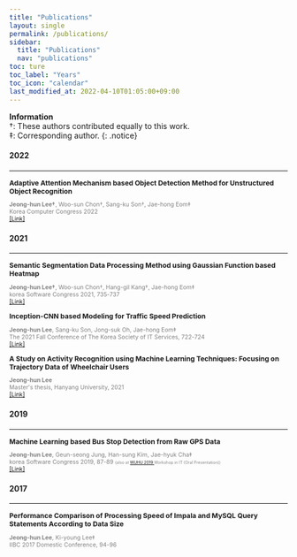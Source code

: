 ```yaml
---
title: "Publications"
layout: single
permalink: /publications/
sidebar:
  title: "Publications"
  nav: "publications"
toc: ture
toc_label: "Years"
toc_icon: "calendar"
last_modified_at: 2022-04-10T01:05:00+09:00
---
```


**Information**  
†: These authors contributed equally to this work.  
‡: Corresponding author.
{: .notice}

#### 2022
---
<p style="font-size: 0.875em; margin-bottom: 0px;">
    <b>Adaptive Attention Mechanism based Object Detection Method for Unstructured Object Recognition</b>
</p>
<p style="font-size: 0.75em; color: gray;">
    <b>Jeong-hun Lee†</b>, Woo-sun Chon†, Sang-ku Son†, Jae-hong Eom‡<br/>
    Korea Computer Congress 2022<br/>
    <a href="https://www.kiise.or.kr/conference/kcc/2022">
        [Link]
    </a>
</p>

#### 2021
---
<p style="font-size: 0.875em; margin-bottom: 0px;">
    <b>Semantic Segmentation Data Processing Method using Gaussian Function based Heatmap</b>
</p>
<p style="font-size: 0.75em; color: gray;">
    <b>Jeong-hun Lee†</b>, Woo-sun Chon†, Hang-gil Kang†, Jae-hong Eom‡<br/>
    korea Software Congress 2021, 735-737<br/>
    <a href="https://www.dbpia.co.kr/Journal/articleDetail?nodeId=NODE11035835">
        [Link]
    </a>
</p>

<p style="font-size: 0.875em; margin-bottom: 0px;">
    <b>Inception-CNN based Modeling for Traffic Speed Prediction</b>
</p>
<p style="font-size: 0.75em; color: gray;">
    <b>Jeong-hun Lee</b>, Sang-ku Son, Jong-suk Oh, Jae-hong Eom‡<br/>
    The 2021 Fall Conference of The Korea Society of IT Services, 722-724<br/>
    <a href="https://www.itservice.or.kr/data02.html?bmode=read&bid=data1&id_no=762&l=1">
        [Link]
    </a>
</p>

<p style="font-size: 0.875em; margin-bottom: 0px;">
    <b>A Study on Activity Recognition using Machine Learning Techniques: Focusing on Trajectory Data of Wheelchair Users</b>
</p>
<p style="font-size: 0.75em; color: gray;">
    <b>Jeong-hun Lee</b><br/>
    Master's thesis, Hanyang University, 2021<br/>
    <a href="https://repository.hanyang.ac.kr/handle/20.500.11754/158938">
        [Link]
    </a>
</p>

#### 2019
---
<p style="font-size: 0.875em; margin-bottom: 0px;">
    <b>Machine Learning based Bus Stop Detection from Raw GPS Data</b>
</p>
<p style="font-size: 0.75em; color: gray;">
    <b>Jeong-hun Lee</b>, Geun-seong Jung, Han-sung Kim, Jae-hyuk Cha‡<br/>
    korea Software Congress 2019, 87-89
    <sapn style="font-size: 0.688em; color: gray;">
        (also at
        <a href="https://www.ftsm.ukm.my/wuhu2019/WUHU%202019%20PROGRAMME%20BOOK%201.pdf">
           WUHU 2019
        </a>
        Workshop in IT (Oral Presentation))<br/>
    </sapn>
    <a href="https://www.dbpia.co.kr/journal/articleDetail?nodeId=NODE09301494">
        [Link]
    </a>
</p>

#### 2017
---
<p style="font-size: 0.875em; margin-bottom: 0px;">
    <b>Performance Comparison of Processing Speed of Impala and MySQL Query Statements According to Data Size</b>
</p>
<p style="font-size: 0.75em; color: gray;">
    <b>Jeong-hun Lee</b>, Ki-young Lee‡<br/>
    IIBC 2017 Domestic Conference, 94-96
</p>